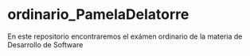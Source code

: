 # ordinario_PamelaDelatorre
En este repositorio encontraremos el exámen ordinario de la materia de Desarrollo de Software
